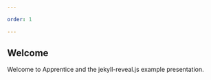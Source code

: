 ```yaml
---

order: 1

---
```


## Welcome

Welcome to Apprentice and the jekyll-reveal.js example presentation.



